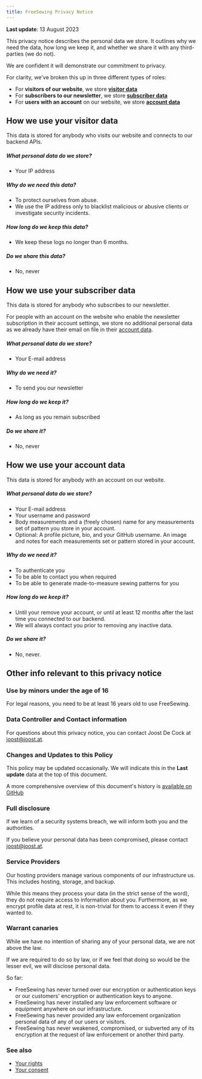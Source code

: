 ```yaml
---
title: FreeSewing Privacy Notice
---
```


**Last update**: 13 August 2023

This privacy notice describes the personal data we store.
It outlines why we need the data, how long we keep it, and whether we share it with any third-parties (we do not).

We are confident it will demonstrate our commitment to privacy.

For clarity, we've broken this up in three different types of roles:

- For **visitors of our website**, we store **[visitor data][v]**
- For **subscribers to our newsletter**, we store **[subscriber data][s]**
- For **users with an account** on our website, we store **[account data][a]**

## How we use your visitor data

<Note>
This data is stored for anybody who visits our website and connects to our backend APIs.
</Note>

##### What personal data do we store?

- Your IP address

##### Why do we need this data?

- To protect ourselves from abuse. 
- We use the IP address only to blacklist malicious or abusive clients or investigate security incidents.

##### How long do we keep this data?

- We keep these logs no longer than 6 months.

##### Do we share this data?

- No, never


## How we use your subscriber data

<Note> 

This data is stored for anybody who subscribes to our newsletter.

For people with an account on the website who enable the newsletter subscription in their account settings, we store no additional personal data as we already have their email on file in their [account data][a].

</Note>

##### What personal data do we store?

- Your E-mail address

##### Why do we need it?

- To send you our newsletter

##### How long do we keep it?

- As long as you remain subscribed

##### Do we share it?

- No, never


## How we use your account data

<Note>
This data is stored for anybody with an account on our website.
</Note>

##### What personal data do we store?

- Your E-mail address
- Your username and password
- Body measurements and a (freely chosen) name for any measurements set of pattern you store in your account.
- Optional: A profile picture, bio, and your GitHub username. An image and notes for each measurements set or pattern stored in your account.

##### Why do we need it?

- To authenticate you
- To be able to contact you when required
- To be able to generate made-to-measure sewing patterns for you

##### How long do we keep it?

- Until your remove your account, or until at least 12 months after the last time you connected to our backend.
- We will always contact you prior to removing any inactive data.

##### Do we share it?

- No, never.


## Other info relevant to this privacy notice

### Use by minors under the age of 16

For legal reasons, you need to be at least 16 years old to use FreeSewing.

### Data Controller and Contact information

For questions about this privacy notice, you can contact Joost De Cock at joost@joost.at.

### Changes and Updates to this Policy

This policy may be updated occasionally. We will indicate this in the **Last update** data at the top of this document.

A more comprehensive overview of this document's history is [available on GitHub][1]

### Full disclosure

If we learn of a security systems breach, we will inform both you and the authorities.

If you believe your personal data has been compromised, please contact joost@joost.at.

### Service Providers

Our hosting providers manage various components of our infrastructure us. 
This includes hosting, storage, and backup.

While this means they process your data (in the strict sense of the word), they do not require access to information about you.
Furthermore, as we encrypt profile data at rest, it is non-trivial for them to access it even if they wanted to.

### Warrant canaries

While we have no intention of sharing any of your personal data, we are not above the law.

If we are required to do so by law, or if we feel that doing so would be the lesser evil, we will disclose personal data.

So far:

- FreeSewing has never turned over our encryption or authentication keys or our customers' encryption or authentication keys to anyone.
- FreeSewing has never installed any law enforcement software or equipment anywhere on our infrastructure.
- FreeSewing has never provided any law enforcement organization personal data of any of our users or visitors.
- FreeSewing has never weakened, compromised, or subverted any of its encryption at the request of law enforcement or another third party.

### See also

- [Your rights][2]
- [Your consent][3]

[1]: https://github.com/freesewing/markdown/commits/develop/org/docs/various/privacy

[2]: /docs/various/rights/

[3]: /account/consent/

[v]: #how-we-use-your-visitor-data

[s]: #how-we-use-your-subscriber-data

[a]: #how-we-use-your-account-data
